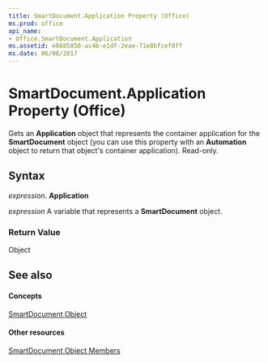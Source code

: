 ```yaml
---
title: SmartDocument.Application Property (Office)
ms.prod: office
api_name:
- Office.SmartDocument.Application
ms.assetid: e8685850-ac4b-e1df-2eae-71e8bfcef8ff
ms.date: 06/08/2017
---
```



# SmartDocument.Application Property (Office)

Gets an **Application** object that represents the container application for the **SmartDocument** object (you can use this property with an **Automation** object to return that object's container application). Read-only.


## Syntax

 _expression_. **Application**

 _expression_ A variable that represents a **SmartDocument** object.


### Return Value

Object


## See also


#### Concepts


[SmartDocument Object](smartdocument-object-office.md)
#### Other resources


[SmartDocument Object Members](smartdocument-members-office.md)

